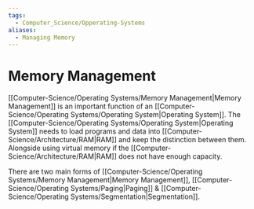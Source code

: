 ```yaml
---
tags:
  - Computer_Science/Opperating-Systems
aliases:
  - Managing Memory
---
```

# Memory Management
[[Computer-Science/Operating Systems/Memory Management|Memory Management]] is an important function of an [[Computer-Science/Operating Systems/Operating System|Operating System]]. The [[Computer-Science/Operating Systems/Operating System|Operating System]] needs to load programs and data into [[Computer-Science/Architecture/RAM|RAM]] and keep the distinction between them. Alongside using virtual memory if the [[Computer-Science/Architecture/RAM|RAM]] does not have enough capacity.

There are two main forms of [[Computer-Science/Operating Systems/Memory Management|Memory Management]], [[Computer-Science/Operating Systems/Paging|Paging]] & [[Computer-Science/Operating Systems/Segmentation|Segmentation]].